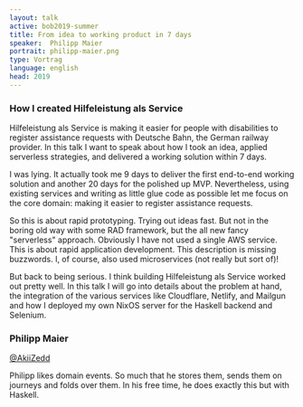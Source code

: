```yaml
---
layout: talk
active: bob2019-summer
title: From idea to working product in 7 days
speaker:  Philipp Maier
portrait: philipp-maier.png
type: Vortrag
language: english
head: 2019
---
```


### How I created Hilfeleistung als Service 
 
Hilfeleistung als Service is making it easier for people with
disabilities to register assistance requests with Deutsche Bahn, the
German railway provider. In this talk I want to speak about how I
took an idea, applied serverless strategies, and delivered a working
solution within 7 days.

I was lying. It actually took me 9 days to deliver the first
end-to-end working solution and another 20 days for the polished up
MVP. Nevertheless, using existing services and writing as little
glue code as possible let me focus on the core domain: making it
easier to register assistance requests.

So this is about rapid prototyping. Trying out ideas fast. But not in
the boring old way with some RAD framework, but the all new fancy
"serverless" approach. Obviously I have not used a single AWS
service. This is about rapid application development. This description
is missing buzzwords. I, of course, also used microservices (not
really but sort of)!

But back to being serious. I think building Hilfeleistung als Service
worked out pretty well. In this talk I will go into details about the
problem at hand, the integration of the various services like
Cloudflare, Netlify, and Mailgun and how I deployed my own NixOS
server for the Haskell backend and Selenium.

### Philipp Maier

[@AkiiZedd](http://twitter.com/#!/AkiiZedd)

Philipp likes domain events. So much that he stores them, sends them
on journeys and folds over them. In his free time, he does exactly
this but with Haskell.



